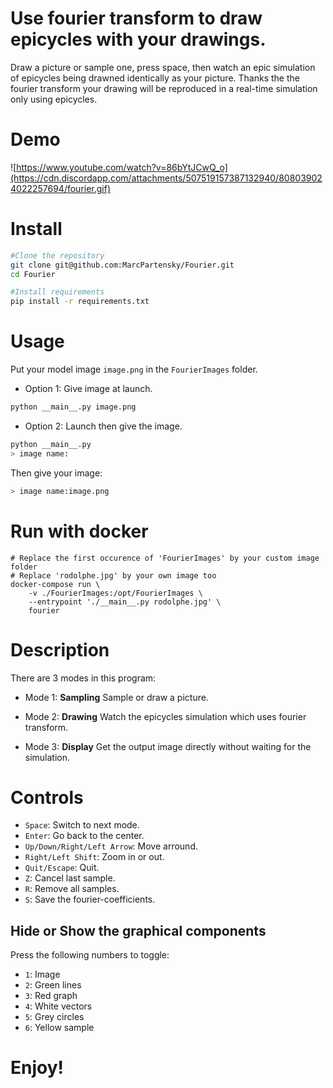 # Use fourier transform to draw epicycles with your drawings.

Draw a picture or sample one, press space, then watch an epic simulation of epicycles being drawned identically as your picture. Thanks the the fourier transform your drawing will be reproduced in a real-time simulation only using epicycles.

# Demo

![https://www.youtube.com/watch?v=86bYtJCwQ_o](https://cdn.discordapp.com/attachments/507519157387132940/808039024022257694/fourier.gif)
# Install

```bash
#Clone the repository
git clone git@github.com:MarcPartensky/Fourier.git
cd Fourier

#Install requirements
pip install -r requirements.txt
```

# Usage

Put your model image `image.png` in the `FourierImages` folder.

* Option 1: Give image at launch.

```bash
python __main__.py image.png
```

* Option 2: Launch then give the image.

```bash
python __main__.py
> image name:
```

Then give your image:

```bash
> image name:image.png
```

# Run with docker
```
# Replace the first occurence of 'FourierImages' by your custom image folder
# Replace 'rodolphe.jpg' by your own image too
docker-compose run \
    -v ./FourierImages:/opt/FourierImages \
    --entrypoint './__main__.py rodolphe.jpg' \
    fourier
```

# Description

There are 3 modes in this program:

* Mode 1: **Sampling**
Sample or draw a picture.

* Mode 2: **Drawing**
Watch the epicycles simulation which uses fourier transform.

* Mode 3: **Display**
Get the output image directly without waiting for the simulation.

# Controls

* `Space`: Switch to next mode.
* `Enter`: Go back to the center.
* `Up/Down/Right/Left Arrow`: Move arround.
* `Right/Left Shift`: Zoom in or out.
* `Quit/Escape`: Quit.
* `Z`: Cancel last sample.
* `R`: Remove all samples.
* `S`: Save the fourier-coefficients.

## Hide or Show the graphical components
Press the following numbers to toggle:
* `1`: Image
* `2`: Green lines
* `3`: Red graph
* `4`: White vectors
* `5`: Grey circles
* `6`: Yellow sample

# Enjoy!
